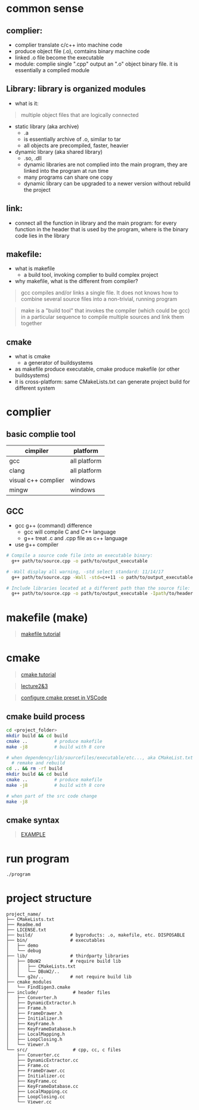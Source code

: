 # common sense

## complier:
  - complier translate c/c++ into machine code
  - produce object file (.o), comtains binary machine code
  - linked .o file become the executable
  - module: complie single ".cpp" output an ".o" object binary file. it is essentially a complied module
  
## Library: library is organized modules
  - what is it: 
  > multiple  object files that are logically connected
  - static library (aka archive)
    - .a 
    - is essentially archive of .o, similar to tar
    - all objects are precompiled, faster, heavier 
  - dynamic library (aka shared library)
    - .so, .dll
    - dynamic libraries are not complied into the main program, they are linked into the program at run time
    - many programs can share one copy
    - dynamic library can be upgraded to a newer version without rebuild the project
## link: 
  - connect all the function in library and the main program: for every function in the header that is used by the program, where is the binary code lies in the library

## makefile: 
  - what is makefile
    - a build tool, invoking complier to build complex project
  - why makefile, what is the different from complier?
  > gcc compiles and/or links a single file. It does not knows how to combine several source files into a non-trivial, running program

  > make is a "build tool" that invokes the compiler (which could be gcc) in a particular sequence to compile multiple sources and link them together

## cmake
  - what is cmake
    - a generator of buildsystems
  - as makefile produce executable, cmake produce makefile (or other buildsystems)
  - it is cross-platform: same CMakeLists.txt can generate project build for different system 

# complier
## basic complie tool
|cimpiler|platform|
|--|--|
|gcc|all platform|
|clang|all platform|
|visual c++ complier|windows|
|mingw|windows|

## GCC
- gcc g++ (command) difference
  - gcc will compile C and C++ language
  - g++ treat .c and .cpp file as c++ language
- use g++ compiler
``` bash
# Compile a source code file into an executable binary:
  g++ path/to/source.cpp -o path/to/output_executable

# -Wall display all warning, -std select standard: 11/14/17
  g++ path/to/source.cpp -Wall -std=c++11 -o path/to/output_executable

# Include libraries located at a different path than the source file:
  g++ path/to/source.cpp -o path/to/output_executable -Ipath/to/header -Lpath/to/library -llibrary_name
```

# makefile (make)
> [makefile tutorial](https://makefiletutorial.com/)
# cmake

> [cmake tutorial](https://cmake.org/cmake/help/latest/guide/tutorial/index.html)

>[lecture2&3](https://www.youtube.com/watch?v=7e71KWARrNQ&list=PLgnQpQtFTOGR50iIOtO36nK6aNPtVq98C&index=4)

> [configure cmake preset in VSCode](https://github.com/microsoft/vscode-cmake-tools/blob/HEAD/docs/cmake-presets.md)

## cmake build process
``` bash
cd <project_folder>
mkdir build && cd build
cmake ..          # produce makefile
make -j8          # build with 8 core

# when dependency/lib/sourcefiles/executable/etc..., aka CMakeList.txt changes
  # remake and rebuild
cd .. && rm -rf build
mkdir build && cd build
cmake ..          # produce makefile
make -j8          # build with 8 core

# when part of the src code change
make -j8
```

## cmake syntax
>[EXAMPLE](https://github.com/mlpppp/ScaleORB-SLAM/blob/master/CMakeLists.txt)
# run program
``` bash
./program 
```
# project structure
``` text
project_name/
├── CMakeLists.txt
├── Readme.md
├── LICENSE.txt
├── build/              # byproducts: .o, makefile, etc. DISPOSABLE
├── bin/                # executables
│   ├── demo
│   └── debug
├── lib/                # thirdparty libraries
│   ├── DBoW2           # require build lib
│   │   ├── CMakeLists.txt
│   │   └── DBoW2/..
│   └── g2o/..          # not require build lib
├── cmake_modules
│   └── FindEigen3.cmake
├── include/             # header files
│   ├── Converter.h
│   ├── DynamicExtractor.h
│   ├── Frame.h
│   ├── FrameDrawer.h
│   ├── Initializer.h
│   ├── KeyFrame.h
│   ├── KeyFrameDatabase.h
│   ├── LocalMapping.h
│   ├── LoopClosing.h
│   └── Viewer.h
└── src/                 # cpp, cc, c files
    ├── Converter.cc
    ├── DynamicExtractor.cc
    ├── Frame.cc
    ├── FrameDrawer.cc
    ├── Initializer.cc
    ├── KeyFrame.cc
    ├── KeyFrameDatabase.cc
    ├── LocalMapping.cc
    ├── LoopClosing.cc
    └── Viewer.cc
```